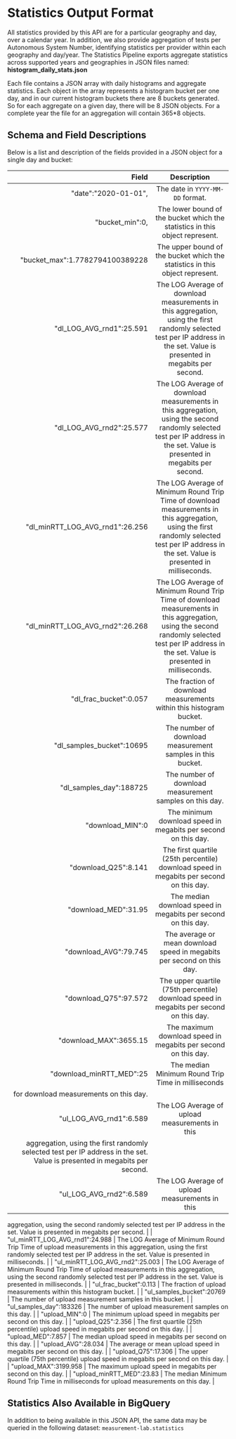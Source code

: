 # Statistics Output Format
All statistics provided by this API are for a particular geography and day,
over a calendar year. In addition, we also provide aggregation of tests per
Autonomous System Number, identifying statistics per provider within each
geography and day/year. The Statistics Pipeline exports aggregate statistics
across supported years and geographies in JSON files named: **histogram_daily_stats.json**

Each file contains a JSON array with daily histograms and aggregate statistics.
Each object in the array represents a histogram bucket per one day, and in our
current histogram buckets there are 8 buckets generated. So for each aggregate
on a given day, there will be 8 JSON objects. For a complete year the file for
an aggregation will contain 365*8 objects.

## Schema and Field Descriptions

Below is a list and description of the fields provided in a JSON object for a
single day and bucket:

| Field        | Description                                             |
|-------------:|:-------------------------------------------------------:|
| "date":"2020-01-01", | The date in `YYYY-MM-DD` format. |
| "bucket_min":0, | The lower bound of the bucket which the statistics in this object represent. |
| "bucket_max":1.7782794100389228 | The upper bound of the bucket which the statistics in this object represent. | 
| "dl_LOG_AVG_rnd1":25.591 | The LOG Average of download measurements in this aggregation, using the first randomly selected test per IP address in the set. Value is presented in megabits per second. |
| "dl_LOG_AVG_rnd2":25.577 | The LOG Average of download measurements in this aggregation, using the second randomly selected test per IP address in the set. Value is presented in megabits per second. |
| "dl_minRTT_LOG_AVG_rnd1":26.256 | The LOG Average of Minimum Round Trip Time of download measurements in this aggregation, using the first randomly selected test per IP address in the set. Value is presented in milliseconds. |
| "dl_minRTT_LOG_AVG_rnd2":26.268 | The LOG Average of Minimum Round Trip Time of download measurements in this aggregation, using the second randomly selected test per IP address in the set. Value is presented in milliseconds. |
| "dl_frac_bucket":0.057 | The fraction of download measurements within this histogram bucket. |
| "dl_samples_bucket":10695 | The number of download measurement samples in this bucket. |
| "dl_samples_day":188725 | The number of download measurement samples on this day. |
| "download_MIN":0 | The minimum download speed in megabits per second on this day. |
| "download_Q25":8.141 | The first quartile (25th percentile) download speed in megabits per second on this day. |
| "download_MED":31.95 | The median download speed in megabits per second on this day. |
| "download_AVG":79.745 | The average or mean download speed in megabits per second on this day. |
| "download_Q75":97.572 | The upper quartile (75th percentile) download speed in megabits per second on this day. |
| "download_MAX":3655.15 | The maximum download speed in megabits per second on this day. |
| "download_minRTT_MED":25 | The median Minimum Round Trip Time in milliseconds
for download measurements on this day. |
| "ul_LOG_AVG_rnd1":6.589 | The LOG Average of upload measurements in this
aggregation, using the first randomly selected test per IP address in the set. Value is presented in megabits per second. |
| "ul_LOG_AVG_rnd2":6.589 | The LOG Average of upload measurements in this
aggregation, using the second randomly selected test per IP address in the set.
Value is presented in megabits per second. |
| "ul_minRTT_LOG_AVG_rnd1":24.988 | The LOG Average of Minimum Round Trip Time of upload measurements in this aggregation, using the first randomly selected test per IP address in the set. Value is presented in milliseconds. |
| "ul_minRTT_LOG_AVG_rnd2":25.003 | The LOG Average of Minimum Round Trip Time of upload measurements in this aggregation, using the second randomly selected test per IP address in the set. Value is presented in milliseconds. |
| "ul_frac_bucket":0.113 | The fraction of upload measurements within this histogram bucket. |
| "ul_samples_bucket":20769 | The number of upload measurement samples in this bucket. |
| "ul_samples_day":183326 | The number of upload measurement samples on this day. |
| "upload_MIN":0 | The minimum upload speed in megabits per second on this day. |
| "upload_Q25":2.356 | The first quartile (25th percentile) upload speed in megabits per second on this day. |
| "upload_MED":7.857 | The median upload speed in megabits per second on this day. |
| "upload_AVG":28.034 | The average or mean upload speed in megabits per second on this day. |
| "upload_Q75":17.306 | The upper quartile (75th percentile) upload speed in megabits per second on this day. |
| "upload_MAX":3199.958 | The maximum upload speed in megabits per second on this day. |
| "upload_minRTT_MED":23.83 | The median Minimum Round Trip Time in milliseconds
for upload measurements on this day. |

## Statistics Also Available in BigQuery
In addition to being available in this JSON API, the same data may be queried in
the following dataset: `measurement-lab.statistics`
